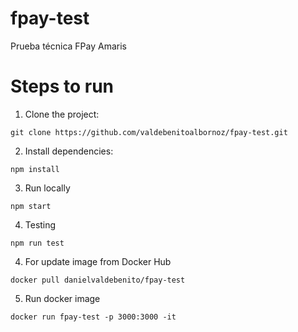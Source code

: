 # fpay-test
Prueba técnica FPay Amaris

# Steps to run

1. Clone the project:

```git clone https://github.com/valdebenitoalbornoz/fpay-test.git```

2. Install dependencies:

```npm install```

3. Run locally

```npm start```


4. Testing

```npm run test```


4. For update image from Docker Hub

```docker pull danielvaldebenito/fpay-test```


5. Run docker image

```docker run fpay-test -p 3000:3000 -it```

